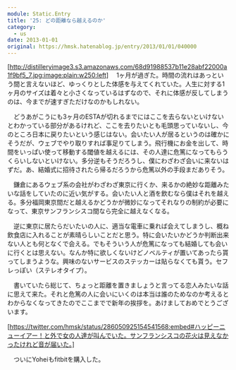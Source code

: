 ```yaml
---
module: Static.Entry
title: '25: どの距離なら越えるのか'
category:
  - us
date: 2013-01-01
original: https://hmsk.hatenablog.jp/entry/2013/01/01/040000
---
```


[http://distilleryimage3.s3.amazonaws.com/68d91988537b11e28abf22000a1f9bf5_7.jpg:image:plain:w250:left]
　1ヶ月が過ぎた。時間の流れはあっという間と言えないほど、ゆっくりとした体感を与えてくれていた。人生に対する1ヶ月のサイズは着々と小さくなっているはずなので、それに体感が反してしまうのは、今までが速すぎただけなのかもしれない。

　どうあがこうにも3ヶ月のESTAが切れるまでにはここを去らないといけないとわかっている部分があるけれど、ここを去りたいとも毛頭思っていないし、今のところ日本に戻りたいという感じはない。会いたい人が居るというのは確かにそうだが、ウェブでやり取りすれば事足りてしまう。飛行機にお金を出して、時間をいっぱい使って移動する閾値を越えるには、その人達に危篤になってもらうくらいしないといけない。多分逆もそうだろうし、僕にわざわざ会いに来ないはずだ。あ、結婚式に招待されたら帰るだろうから危篤以外の手段まだありそう。

　鎌倉にあるウェブ系の会社がわざわざ東京に行くか、来るかの絶妙な距離みたいな話をしていたのに近い気がする。会いたい人と酒を飲むなら僕はそれを越える。多分福岡東京間だと越えるかどうかが微妙になってそれなりの制約が必要になって、東京サンフランシスコ間なら完全に越えなくなる。

　逆に東京に居たらだいたいの人に、適当な電車に乗れば会えてしまうし、概ね飲食店に入れることが素晴らしいことだと思う。特に会いたいかどうか判断出来ない人とも何となくで会える。でもそういう人が危篤になっても結婚しても会いに行くとは思えない。なんか特に欲しくないけどノベルティが置いてあったら貰ってしまうような。興味のないサービスのステッカーは貼らなくても貰う。セフレっぽい（ステレオタイプ）。

　書いていたら総じて、ちょっと距離を置きましょうと言ってる恋人みたいな話に思えて来た。それと危篤の人に会いにいくのは本当は誰のためなのか考えるとわからなくなってきたのでここまでで新年の挨拶を。あけましておめでとうございます。

[https://twitter.com/hmsk/status/286050925154541568:embed#ハッピーニューイアー！と外で女の人達が叫んでいた。サンフランシスコの花火は見えなかったけれど音が届いた。]

　ついにYoheiもfitbitを購入した。
